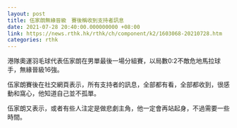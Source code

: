 ```yaml
---
layout: post
title: 伍家朗無緣晉級　賽後稱收到支持者訊息
date: 2021-07-28 20:40:00.000000000 +08:00
link: https://news.rthk.hk/rthk/ch/component/k2/1603068-20210728.htm
categories: rthk
---
```


港隊奧運羽毛球代表伍家朗在男單最後一場分組賽，以局數0:2不敵危地馬拉球手，無緣晉級16強。

伍家朗賽後在社交網頁表示，所有支持者的訊息，全部都有看，全部都收到，很感動和窩心，他知道自己並不孤單。

伍家朗又表示，或者有些人注定是做悲劇主角，他一定會再站起身，不過需要一些時間。
